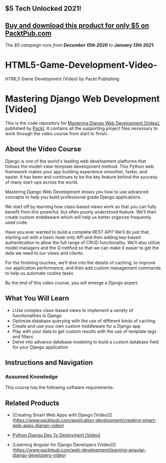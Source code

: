 ## $5 Tech Unlocked 2021!
[Buy and download this product for only $5 on PacktPub.com](https://www.packtpub.com/)
-----
*The $5 campaign         runs from __December 15th 2020__ to __January 13th 2021.__*

# HTML5-Game-Development-Video-
HTML5 Game Development (Video) by Packt Publishing
# Mastering Django Web Development [Video]
This is the code repository for [Mastering Django Web Development [Video]](https://www.packtpub.com/web-development/mastering-django-web-development-video), published by [Packt](https://www.packtpub.com/?utm_source=github). It contains all the supporting project files necessary to work through the video course from start to finish.
## About the Video Course
Django is one of the world's leading web development platforms that follows the model-view-template development method. This Python web framework makes your app building experience smoother, faster, and easier. It has been and continues to be the key feature behind the success of many start-ups across the world.

Mastering Django Web Development shows you how to use advanced concepts to help you build professional grade Django applications.

We start off by learning how class-based views work so that you can fully benefit from this powerful, but often poorly understood feature. We’ll then create custom middleware which will help us better organize frequently used code. 

Have you ever wanted to build a complete REST API? We’ll do just that, starting out with a basic read-only API and then adding key-based authentication to allow the full range of CRUD functionality. We’ll also utilize model managers and the Q method so that we can make it easier to get the data we need to our views and clients.

For the finishing touches, we’ll dive into the details of caching, to improve our application performance, and then add custom management commands to help us automate routine tasks.

By the end of this video course, you will emerge a Django expert. 
<H2>What You Will Learn</H2>
<DIV class=book-info-will-learn-text>
<UL>
<LI>LUse complex class-based views to implement a variety of functionalities in Django
<LI>Optimize database querying with the use of different kinds of caching
<LI>Create and use your own custom middleware for a Django app 
<LI>Play with your data to get custom results with the use of template tags and filters
<LI>Delve into advance database modeling to build a custom database field for your Django application  </LI></UL></DIV>

## Instructions and Navigation
### Assumed Knowledge

This course has the following software requirements:<br/>


## Related Products
* [Creating Smart Web Apps with Django [Video]]](https://www.packtpub.com/application-development/creating-smart-web-apps-django-video)

* [Python Django Dev To Deployment [Video]](https://www.packtpub.com/application-development/python-django-dev-deployment-video)

* [Learning Angular for Django Developers [Video]]](https://www.packtpub.com/web-development/learning-angular-django-developers-video)

